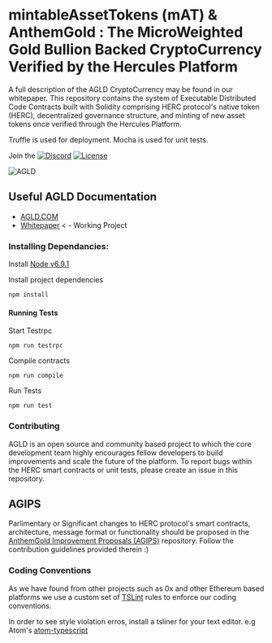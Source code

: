 # mintableAssetTokens (mAT) & AnthemGold : The MicroWeighted Gold Bullion Backed CryptoCurrency Verified by the Hercules Platform

A full description of the AGLD CryptoCurrency may be found in our whitepaper.
This repository contains the system of Executable Distributed Code Contracts built with Solidity comprising HERC protocol's native token (HERC), decentralized governance structure, and minting of new asset tokens once verified through the Hercules Platform. 

Truffle is used for deployment. Mocha is used for unit tests. 

Join the [![Discord](https://img.shields.io/discord/102860784329052160.svg)](https://discord.gg/g52zM5)
[![License](https://img.shields.io/badge/License-Apache%202.0-blue.svg)](https://opensource.org/licenses/Apache-2.0)

![AGLD](https://github.com/AnthemGold/contracts/blob/master/agld.jpg)

## Useful AGLD Documentation

 * [AGLD.COM](https://anthemgold.com)
 * [Whitepaper](https://github.com/anthemgold/whitepaper) < - Working Project

### Installing Dependancies: 


Install [Node v6.9.1](https://nodejs.org/en/download/)

Install project dependencies

```
npm install
```

#### Running Tests

Start Testrpc
```
npm run testrpc
```
Compile contracts
```
npm run compile
```
Run Tests 
```
npm run test
```

### Contributing	

AGLD is an open source and community based project to which the core development team highly encourages fellow developers to build improvements and scale the future of the platform. 
To report bugs within the HERC smart contracts or unit tests, please create an issue in this repository. 

## AGIPS
Parlimentary or Significant changes to HERC protocol's smart contracts, architecture, message format or functionality should be proposed in the 
[AnthemGold Improvement Proposals (AGIPS)](https://github.com/anthemgold/agips) repository. Follow the contribution guidelines provided therein :) 
 
### Coding Conventions
As we have found from other projects such as 0x and other Ethereum based platforms we use a custom set of [TSLint](https://palantir.github.io/tslint/) rules to enforce our coding conventions. 

In order to see style violation erros, install a tsliner for your text editor. e.g Atom's [atom-typescript](https://atom.io/packages/atom-typescript)
